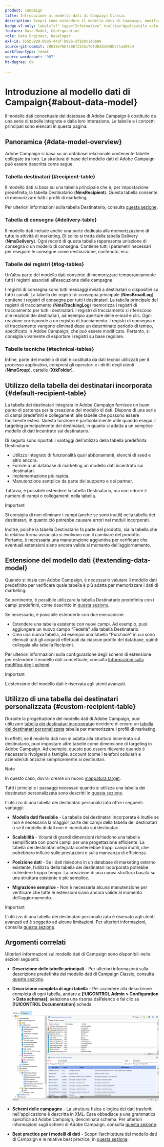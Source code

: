 ```yaml
---
product: campaign
title: Introduzione al modello dati di Campaign Classic
description: Scopri come estendere il modello dati di Campaign, modificare gli schemi, utilizzare le API e altro ancora
badge-v7-only: label="v7" type="Informative" tooltip="Applicabile solo a Campaign Classic v7"
feature: Data Model, Configuration
role: Data Engineer, Developer
exl-id: 655b5928-b005-442f-b026-2f1b0c1abb99
source-git-commit: 28638e76bf286f253bc7efd02db848b571ad88c4
workflow-type: tm+mt
source-wordcount: '987'
ht-degree: 6%

---
```


# Introduzione al modello dati di Campaign{#about-data-model}

Il modello dati concettuale del database di Adobe Campaign è costituito da una serie di tabelle integrate e dalla loro interazione. Le tabelle e i concetti principali sono elencati in questa pagina.

## Panoramica {#data-model-overview}

Adobe Campaign si basa su un database relazionale contenente tabelle collegate tra loro. La struttura di base del modello dati di Adobe Campaign può essere descritta come segue.

### Tabella destinatari {#recipient-table}

Il modello dati si basa su una tabella principale che è, per impostazione predefinita, la tabella Destinatario (**NmsRecipient**). Questa tabella consente di memorizzare tutti i profili di marketing.

Per ulteriori informazioni sulla tabella Destinatario, consulta [questa sezione](#default-recipient-table).

### Tabella di consegna {#delivery-table}

Il modello dati include anche una parte dedicata alla memorizzazione di tutte le attività di marketing. Di solito si tratta della tabella Delivery (**NmsDelivery**). Ogni record di questa tabella rappresenta un’azione di consegna o un modello di consegna. Contiene tutti i parametri necessari per eseguire le consegne come destinazione, contenuto, ecc.

### Tabelle dei registri {#log-tables}

Un’altra parte del modello dati consente di memorizzare temporaneamente tutti i registri associati all’esecuzione delle campagne.

I registri di consegna sono tutti messaggi inviati a destinatari o dispositivi su tutti i canali. La tabella dei registri di consegna principale (**NmsBroadLog**) contiene i registri di consegna per tutti i destinatari.
La tabella principale dei registri di tracciamento (**NmsTrackingLog**) memorizza i registri di tracciamento per tutti i destinatari. I registri di tracciamento si riferiscono alle reazioni dei destinatari, ad esempio aperture delle e-mail e clic. Ogni reazione corrisponde a un registro di tracciamento.
I registri di consegna e di tracciamento vengono eliminati dopo un determinato periodo di tempo, specificato in Adobe Campaign, che può essere modificato. Pertanto, si consiglia vivamente di esportare i registri su base regolare.

### Tabelle tecniche {#technical-tables}

Infine, parte del modello di dati è costituita da dati tecnici utilizzati per il processo applicativo, compresi gli operatori e i diritti degli utenti (**NmsGroup**), cartelle (**XtkFolder**).

## Utilizzo della tabella dei destinatari incorporata {#default-recipient-table}

La tabella dei destinatari integrata in Adobe Campaign fornisce un buon punto di partenza per la creazione del modello di dati. Dispone di una serie di campi predefiniti e collegamenti alle tabelle che possono essere facilmente estesi. Questa funzione è particolarmente utile quando esegui il targeting principalmente dei destinatari, in quanto si adatta a un semplice modello di dati incentrato sul destinatario.

Di seguito sono riportati i vantaggi dell&#39;utilizzo della tabella predefinita Destinatario:

* Utilizzo integrato di funzionalità quali abbonamenti, elenchi di seed e altro ancora.
* Fornire a un database di marketing un modello dati incentrato sui destinatari.
* Implementazione più rapida.
* Manutenzione semplice da parte del supporto e dei partner.

Tuttavia, è possibile estendere la tabella Destinatario, ma non ridurre il numero di campi o collegamenti nella tabella.

>[!IMPORTANT]
>
>Si consiglia di non eliminare i campi (anche se sono inutili) nella tabella dei destinatari, in quanto ciò potrebbe causare errori nei moduli incorporati.

Inoltre, poiché la tabella Destinatario fa parte del prodotto, sia la tabella che la relativa forma associata si evolvono con il cambiare del prodotto. Pertanto, è necessaria una manutenzione aggiuntiva per verificare che eventuali estensioni siano ancora valide al momento dell’aggiornamento.

## Estensione del modello dati {#extending-data-model}

Quando si inizia con Adobe Campaign, è necessario valutare il modello dati predefinito per verificare quale tabella è più adatta per memorizzare i dati di marketing.

Se pertinente, è possibile utilizzare la tabella Destinatario predefinita con i campi predefiniti, come descritto in [questa sezione](#default-recipient-table).

Se necessario, è possibile estenderlo con due meccanismi:

* Estendere una tabella esistente con nuovi campi. Ad esempio, puoi aggiungere un nuovo campo &quot;Fedeltà&quot; alla tabella Destinatario.
* Crea una nuova tabella, ad esempio una tabella &quot;Purchase&quot; in cui sono elencati tutti gli acquisti effettuati da ciascun profilo del database, quindi collegala alla tabella Recipient.

Per ulteriori informazioni sulla configurazione degli schemi di estensione per estendere il modello dati concettuale, consulta [Informazioni sulla modifica degli schemi](../../configuration/using/about-schema-edition.md).

>[!IMPORTANT]
>
>L’estensione del modello dati è riservata agli utenti avanzati.

## Utilizzo di una tabella dei destinatari personalizzata {#custom-recipient-table}

Durante la progettazione del modello dati di Adobe Campaign, puoi utilizzare [tabella dei destinatari incorporata](#default-recipient-table)o decidere di creare un [tabella dei destinatari personalizzata](../../configuration/using/about-custom-recipient-table.md) tabella per memorizzare i profili di marketing.

In effetti, se il modello dati non si adatta alla struttura incentrata sul destinatario, puoi impostare altre tabelle come dimensione di targeting in Adobe Campaign. Ad esempio, questo può essere rilevante quando è necessario rivolgersi a famiglie, account (come i telefoni cellulari) e aziende/siti anziché semplicemente ai destinatari.

>[!NOTE]
>
>In questo caso, dovrai creare un nuovo [mappatura target](../../configuration/using/target-mapping.md).

Tutti i principi e i passaggi necessari quando si utilizza una tabella dei destinatari personalizzata sono descritti in [questa sezione](../../configuration/using/about-custom-recipient-table.md).

L’utilizzo di una tabella dei destinatari personalizzata offre i seguenti vantaggi:

* **Modello dati flessibile** - La tabella dei destinatari incorporata è inutile se non è necessaria la maggior parte dei campi della tabella dei destinatari o se il modello di dati non è incentrato sui destinatari.

* **Scalabilità** - Volumi di grandi dimensioni richiedono una tabella semplificata con pochi campi per una progettazione efficiente. La tabella dei destinatari integrata conterrebbe troppi campi inutili, che potrebbero influire sulle prestazioni e sulla mancanza di efficienza.

* **Posizione dati** - Se i dati risiedono in un database di marketing esterno esistente, l’utilizzo della tabella dei destinatari incorporata potrebbe richiedere troppo tempo. La creazione di una nuova struttura basata su una struttura esistente è più semplice.

* **Migrazione semplice** - Non è necessaria alcuna manutenzione per verificare che tutte le estensioni siano ancora valide al momento dell’aggiornamento.

>[!IMPORTANT]
>
>L’utilizzo di una tabella dei destinatari personalizzata è riservato agli utenti avanzati ed è soggetto ad alcune limitazioni. Per ulteriori informazioni, consulta [questa sezione](../../configuration/using/about-custom-recipient-table.md).

## Argomenti correlati

Ulteriori informazioni sul modello dati di Campaign sono disponibili nelle sezioni seguenti:

* **Descrizione delle tabelle principali** - Per ulteriori informazioni sulla descrizione predefinita del modello dati di Campaign Classic, consulta [questa sezione](../../configuration/using/data-model-description.md).

* **Descrizione completa di ogni tabella** - Per accedere alla descrizione completa di ogni tabella, andare a **[!UICONTROL Admin > Configuration > Data schemas]**, seleziona una risorsa dall’elenco e fai clic su **[!UICONTROL Documentation]** scheda.

  ![](assets/data-model_documentation-tab.png)


* **Schemi delle campagne** - La struttura fisica e logica dei dati trasferiti nell&#39;applicazione è descritta in XML. Essa obbedisce a una grammatica specifica ad Adobe Campaign, denominata schema. Per ulteriori informazioni sugli schemi di Adobe Campaign, consulta [questa sezione](../../configuration/using/about-schema-reference.md).

* **Best practice per i modelli di dati** - Scopri l’architettura del modello dati di Campaign e le relative best practice, in [questa sezione](../../configuration/using/data-model-best-practices.md#data-model-architecture).
